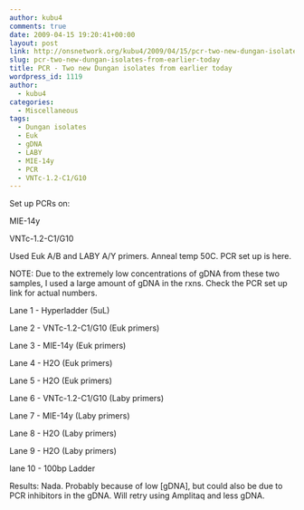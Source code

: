 ```yaml
---
author: kubu4
comments: true
date: 2009-04-15 19:20:41+00:00
layout: post
link: http://onsnetwork.org/kubu4/2009/04/15/pcr-two-new-dungan-isolates-from-earlier-today/
slug: pcr-two-new-dungan-isolates-from-earlier-today
title: PCR - Two new Dungan isolates from earlier today
wordpress_id: 1119
author:
  - kubu4
categories:
  - Miscellaneous
tags:
  - Dungan isolates
  - Euk
  - gDNA
  - LABY
  - MIE-14y
  - PCR
  - VNTc-1.2-C1/G10
---
```


Set up PCRs on:

MIE-14y

VNTc-1.2-C1/G10

Used Euk A/B and LABY A/Y primers. Anneal temp 50C. PCR set up is here.

NOTE: Due to the extremely low concentrations of gDNA from these two samples, I used a large amount of gDNA in the rxns. Check the PCR set up link for actual numbers.

Lane 1 - Hyperladder (5uL)

Lane 2 - VNTc-1.2-C1/G10 (Euk primers)

Lane 3 - MIE-14y (Euk primers)

Lane 4 - H2O (Euk primers)

Lane 5 - H2O (Euk primers)

Lane 6 - VNTc-1.2-C1/G10 (Laby primers)

Lane 7 - MIE-14y (Laby primers)

Lane 8 - H2O (Laby primers)

Lane 9 - H2O (Laby primers)

lane 10 - 100bp Ladder

Results: Nada. Probably because of low [gDNA], but could also be due to PCR inhibitors in the gDNA. Will retry using Amplitaq and less gDNA.
